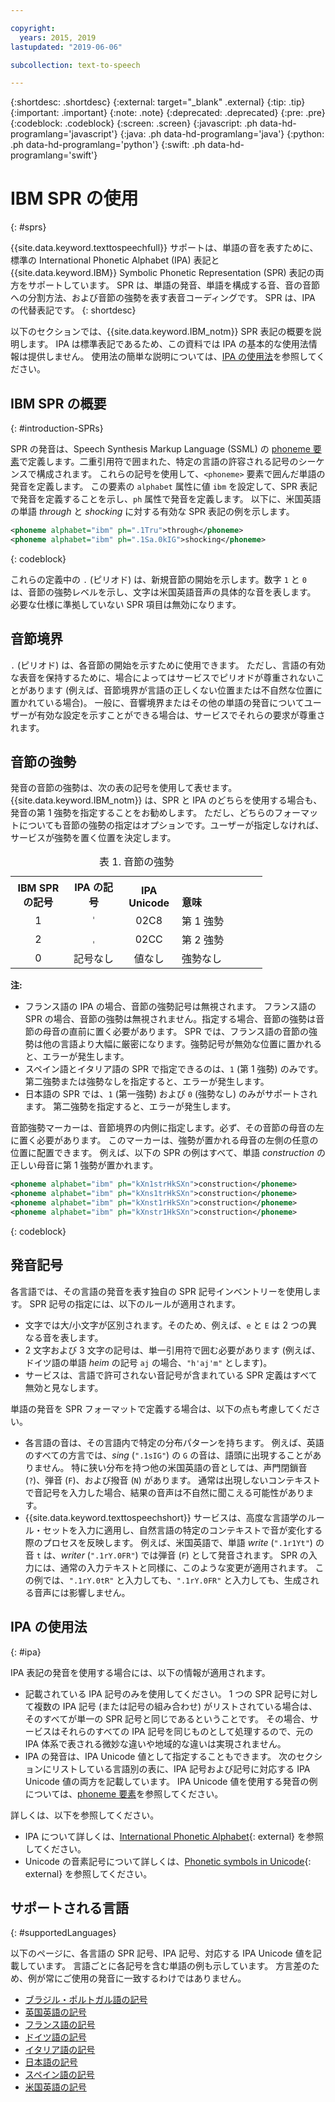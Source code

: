 ```yaml
---

copyright:
  years: 2015, 2019
lastupdated: "2019-06-06"

subcollection: text-to-speech

---
```


{:shortdesc: .shortdesc}
{:external: target="_blank" .external}
{:tip: .tip}
{:important: .important}
{:note: .note}
{:deprecated: .deprecated}
{:pre: .pre}
{:codeblock: .codeblock}
{:screen: .screen}
{:javascript: .ph data-hd-programlang='javascript'}
{:java: .ph data-hd-programlang='java'}
{:python: .ph data-hd-programlang='python'}
{:swift: .ph data-hd-programlang='swift'}

# IBM SPR の使用
{: #sprs}

{{site.data.keyword.texttospeechfull}} サポートは、単語の音を表すために、標準の International Phonetic Alphabet (IPA) 表記と {{site.data.keyword.IBM}} Symbolic Phonetic Representation (SPR) 表記の両方をサポートしています。 SPR は、単語の発音、単語を構成する音、音の音節への分割方法、および音節の強勢を表す表音コーディングです。 SPR は、IPA の代替表記です。
{: shortdesc}

以下のセクションでは、{{site.data.keyword.IBM_notm}} SPR 表記の概要を説明します。 IPA は標準表記であるため、この資料では IPA の基本的な使用法情報は提供しません。 使用法の簡単な説明については、[IPA の使用法](#ipa)を参照してください。

## IBM SPR の概要
{: #introduction-SPRs}

SPR の発音は、Speech Synthesis Markup Language (SSML) の [phoneme 要素](/docs/services/text-to-speech?topic=text-to-speech-elements#phoneme_element)で定義します。二重引用符で囲まれた、特定の言語の許容される記号のシーケンスで構成されます。 これらの記号を使用して、`<phoneme>` 要素で囲んだ単語の発音を定義します。 この要素の `alphabet` 属性に値 `ibm` を設定して、SPR 表記で発音を定義することを示し、`ph` 属性で発音を定義します。 以下に、米国英語の単語 *through* と *shocking* に対する有効な SPR 表記の例を示します。

```xml
<phoneme alphabet="ibm" ph=".1Tru">through</phoneme>
<phoneme alphabet="ibm" ph=".1Sa.0kIG">shocking</phoneme>
```
{: codeblock}

これらの定義中の `.` (ピリオド) は、新規音節の開始を示します。数字 `1` と `0` は、音節の強勢レベルを示し、文字は米国英語音声の具体的な音を表します。 必要な仕様に準拠していない SPR 項目は無効になります。

## 音節境界

`.` (ピリオド) は、各音節の開始を示すために使用できます。 ただし、言語の有効な表音を保持するために、場合によってはサービスでピリオドが尊重されないことがあります (例えば、音節境界が言語の正しくない位置または不自然な位置に置かれている場合)。 一般に、音響境界またはその他の単語の発音についてユーザーが有効な設定を示すことができる場合は、サービスでそれらの要求が尊重されます。

## 音節の強勢

発音の音節の強勢は、次の表の記号を使用して表せます。 {{site.data.keyword.IBM_notm}} は、SPR と IPA のどちらを使用する場合も、発音の第 1 強勢を指定することをお勧めします。 ただし、どちらのフォーマットについても音節の強勢の指定はオプションです。ユーザーが指定しなければ、サービスが強勢を置く位置を決定します。

<table style="width:80%">
  <caption>表 1. 音節の強勢</caption>
  <tr>
    <th style="width:22%; text-align:center; vertical-align:bottom">
      IBM SPR の記号
    </th>
    <th style="width:22%; text-align:center; vertical-align:bottom">
      IPA の記号
    </th>
    <th style="width:22%; text-align:center; vertical-align:bottom">
      IPA Unicode
    </th>
    <th style="text-align:left; vertical-align:bottom">
      意味
    </th>
  </tr>
  <tr>
    <td style="text-align:center">
      1
    </td>
    <td style="text-align:center">
      <code>&#712;</code>
    </td>
    <td style="text-align:center">
      02C8
    </td>
    <td>
      第 1 強勢
    </td>
  </tr>
  <tr>
    <td style="text-align:center">
      2
    </td>
    <td style="text-align:center">
      <code>&#716;</code>
    </td>
    <td style="text-align:center">
      02CC
    </td>
    <td>
      第 2 強勢
    </td>
  </tr>
  <tr>
    <td style="text-align:center">
      0
    </td>
    <td style="text-align:center">記号なし</td>
    <td style="text-align:center">値なし</td>
    <td>
      強勢なし
    </td>
  </tr>
</table>

**注:**

-   フランス語の IPA の場合、音節の強勢記号は無視されます。 フランス語の SPR の場合、音節の強勢は無視されません。指定する場合、音節の強勢は音節の母音の直前に置く必要があります。 SPR では、フランス語の音節の強勢は他の言語より大幅に厳密になります。強勢記号が無効な位置に置かれると、エラーが発生します。
-   スペイン語とイタリア語の SPR で指定できるのは、`1` (第 1 強勢) のみです。 第二強勢または強勢なしを指定すると、エラーが発生します。
-   日本語の SPR では、`1` (第一強勢) および `0` (強勢なし) のみがサポートされます。 第二強勢を指定すると、エラーが発生します。

音節強勢マーカーは、音節境界の内側に指定します。必ず、その音節の母音の左に置く必要があります。 このマーカーは、強勢が置かれる母音の左側の任意の位置に配置できます。 例えば、以下の SPR の例はすべて、単語 *construction* の正しい母音に第 1 強勢が置かれます。

```xml
<phoneme alphabet="ibm" ph="kXn1strHkSXn">construction</phoneme>
<phoneme alphabet="ibm" ph="kXns1trHkSXn">construction</phoneme>
<phoneme alphabet="ibm" ph="kXnst1rHkSXn">construction</phoneme>
<phoneme alphabet="ibm" ph="kXnstr1HkSXn">construction</phoneme>
```
{: codeblock}

## 発音記号

各言語では、その言語の発音を表す独自の SPR 記号インベントリーを使用します。 SPR 記号の指定には、以下のルールが適用されます。

-   文字では大/小文字が区別されます。そのため、例えば、`e` と `E` は 2 つの異なる音を表します。
-   2 文字および 3 文字の記号は、単一引用符で囲む必要があります (例えば、ドイツ語の単語 *heim* の記号 `aj` の場合、`"h'aj'm"` とします)。
-   サービスは、言語で許可されない音記号が含まれている SPR 定義はすべて無効と見なします。

単語の発音を SPR フォーマットで定義する場合は、以下の点も考慮してください。

-   各言語の音は、その言語内で特定の分布パターンを持ちます。 例えば、英語のすべての方言では、*sing* (`".1sIG"`) の `G` の音は、語頭に出現することがありません。 特に狭い分布を持つ他の米国英語の音としては、声門閉鎖音 (`?`)、弾音 (`F`)、および撥音 (`N`) があります。 通常は出現しないコンテキストで音記号を入力した場合、結果の音声は不自然に聞こえる可能性があります。
-   {{site.data.keyword.texttospeechshort}} サービスは、高度な言語学のルール・セットを入力に適用し、自然言語の特定のコンテキストで音が変化する際のプロセスを反映します。 例えば、米国英語で、単語 *write* (`".1r1Yt"`) の音 `t` は、*writer* (`".1rY.0FR"`) では弾音 (`F`) として発音されます。 SPR の入力には、通常の入力テキストと同様に、このような変更が適用されます。 この例では、`".1rY.0tR"` と入力しても、`".1rY.0FR"` と入力しても、生成される音声には影響しません。

## IPA の使用法
{: #ipa}

IPA 表記の発音を使用する場合には、以下の情報が適用されます。

-   記載されている IPA 記号のみを使用してください。 1 つの SPR 記号に対して複数の IPA 記号 (または記号の組み合わせ) がリストされている場合は、そのすべてが単一の SPR 記号と同じであるということです。 その場合、サービスはそれらのすべての IPA 記号を同じものとして処理するので、元の IPA 体系で表される微妙な違いや地域的な違いは実現されません。
-   IPA の発音は、IPA Unicode 値として指定することもできます。 次のセクションにリストしている言語別の表に、IPA 記号および記号に対応する IPA Unicode 値の両方を記載しています。 IPA Unicode 値を使用する発音の例については、[phoneme 要素](/docs/services/text-to-speech?topic=text-to-speech-elements#phoneme_element)を参照してください。

詳しくは、以下を参照してください。

-   IPA について詳しくは、[International Phonetic Alphabet](https://wikipedia.org/wiki/International_Phonetic_Alphabet){: external} を参照してください。
-   Unicode の音素記号について詳しくは、[Phonetic symbols in Unicode](https://wikipedia.org/wiki/Phonetic_symbols_in_Unicode){: external} を参照してください。

## サポートされる言語
{: #supportedLanguages}

以下のページに、各言語の SPR 記号、IPA 記号、対応する IPA Unicode 値を記載しています。 言語ごとに各記号を含む単語の例も示しています。 方言差のため、例が常にご使用の発音に一致するわけではありません。

-   [ブラジル・ポルトガル語の記号](/docs/services/text-to-speech?topic=text-to-speech-ptSymbols)
-   [英国英語の記号](/docs/services/text-to-speech?topic=text-to-speech-gbSymbols)
-   [フランス語の記号](/docs/services/text-to-speech?topic=text-to-speech-frSymbols)
-   [ドイツ語の記号](/docs/services/text-to-speech?topic=text-to-speech-deSymbols)
-   [イタリア語の記号](/docs/services/text-to-speech?topic=text-to-speech-itSymbols)
-   [日本語の記号](/docs/services/text-to-speech?topic=text-to-speech-jaSymbols)
-   [スペイン語の記号](/docs/services/text-to-speech?topic=text-to-speech-esSymbols)
-   [米国英語の記号](/docs/services/text-to-speech?topic=text-to-speech-usSymbols)
